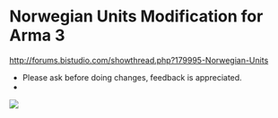 Norwegian Units Modification for Arma 3
=======================================

http://forums.bistudio.com/showthread.php?179995-Norwegian-Units

- Please ask before doing changes, feedback is appreciated.
- 
<img src="https://dl.dropboxusercontent.com/u/46305113/Norwegian%20Units/Logo_Main_HD.png">
